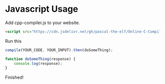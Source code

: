 # Javascript Usage

Add cpp-compiler.js to your website.
```html
<script src="https://cdn.jsdelivr.net/gh/pascal-the-elf/Online-C-Compiler-API@master/javascript/cpp-compiler.js"></script>
```

Run this
```javascript
compile(YOUR_CODE, YOUR_INPUT).then(doSomeThing);

function doSomeThing(response) {
    console.log(response);
}
```

Finished!
